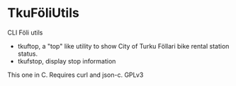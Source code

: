 TkuFöliUtils
============

CLI Föli utils

* tkuftop, a "top" like utility to show City of Turku Föllari bike rental station status.
* tkufstop, display stop information

This one in C. Requires curl and json-c. GPLv3

